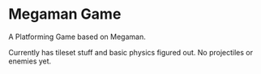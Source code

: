 Megaman Game
===============

A Platforming Game based on Megaman.

Currently has tileset stuff and basic physics figured out.
No projectiles or enemies yet.
